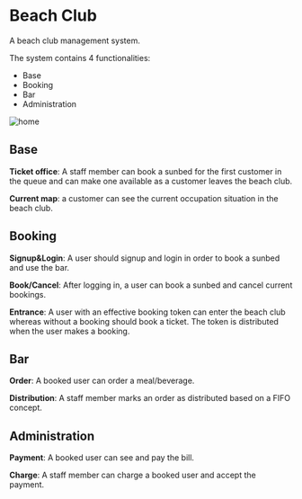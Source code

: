 # Beach Club

A beach club management system.

The system contains 4 functionalities:
- Base
- Booking
- Bar
- Administration

![home](https://user-images.githubusercontent.com/33685811/85425700-cb051680-b579-11ea-8a39-7154b84cd43c.png)

## Base

**Ticket office**: A staff member can book a sunbed for the first customer in the queue and can make one available as a customer leaves the beach club.

**Current map**: a customer can see the current occupation situation in the beach club.


## Booking

**Signup&Login**: A user should signup and login in order to book a sunbed and use the bar.

**Book/Cancel**: After logging in, a user can book a sunbed and cancel current bookings.

**Entrance**: A user with an effective booking token can enter the beach club whereas without a booking should book a ticket.
The token is distributed when the user makes a booking.

## Bar

**Order**: A booked user can order a meal/beverage.

**Distribution**: A staff member marks an order as distributed based on a FIFO concept.

## Administration

**Payment**: A booked user can see and pay the bill.

**Charge**: A staff member can charge a booked user and accept the payment. 